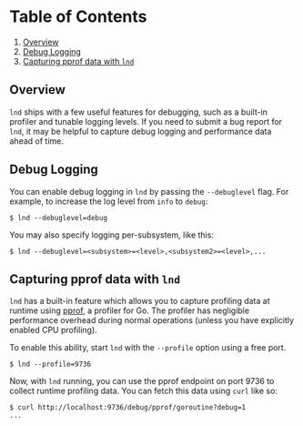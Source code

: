# Table of Contents
1. [Overview](#overview)
1. [Debug Logging](#debug-logging)
1. [Capturing pprof data with `lnd`](#capturing-pprof-data-with-lnd)

## Overview

`lnd` ships with a few useful features for debugging, such as a built-in
profiler and tunable logging levels. If you need to submit a bug report
for `lnd`, it may be helpful to capture debug logging and performance
data ahead of time.

## Debug Logging

You can enable debug logging in `lnd` by passing the `--debuglevel` flag. For
example, to increase the log level from `info` to `debug`:

```
$ lnd --debuglevel=debug
```

You may also specify logging per-subsystem, like this:

```
$ lnd --debuglevel=<subsystem>=<level>,<subsystem2>=<level>,...
```

## Capturing pprof data with `lnd`

`lnd` has a built-in feature which allows you to capture profiling data at
runtime using [pprof](https://golang.org/pkg/runtime/pprof/), a profiler for
Go. The profiler has negligible performance overhead during normal operations
(unless you have explicitly enabled CPU profiling).

To enable this ability, start `lnd` with the `--profile` option using a free port.

```
$ lnd --profile=9736
```

Now, with `lnd` running, you can use the pprof endpoint on port 9736 to collect
runtime profiling data. You can fetch this data using `curl` like so:

```
$ curl http://localhost:9736/debug/pprof/goroutine?debug=1
...
```
